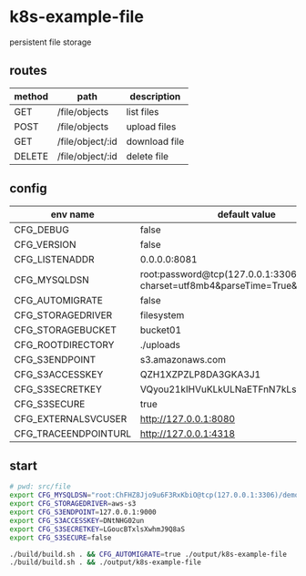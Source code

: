 # k8s-example-file
persistent file storage

## routes
| method | path             | description   |
| ------ | ---------------- | ------------- |
| GET    | /file/objects    | list files    |
| POST   | /file/objects    | upload files  |
| GET    | /file/object/:id | download file |
| DELETE | /file/object/:id | delete file   |

## config
| env name             | default value                                                                   |
| -------------------- | ------------------------------------------------------------------------------- |
| CFG_DEBUG            | false                                                                           |
| CFG_VERSION          | false                                                                           |
| CFG_LISTENADDR       | 0.0.0.0:8081                                                                    |
| CFG_MYSQLDSN         | root:password@tcp(127.0.0.1:3306)/dbname?charset=utf8mb4&parseTime=True&loc=UTC |
| CFG_AUTOMIGRATE      | false                                                                           |
| CFG_STORAGEDRIVER    | filesystem                                                                      |
| CFG_STORAGEBUCKET    | bucket01                                                                        |
| CFG_ROOTDIRECTORY    | ./uploads                                                                       |
| CFG_S3ENDPOINT       | s3.amazonaws.com                                                                |
| CFG_S3ACCESSKEY      | QZH1XZPZLP8DA3GKA3J1                                                            |
| CFG_S3SECRETKEY      | VQyou21kIHVuKLkULNaETFnN7kLstyiX2KEtVbuI                                        |
| CFG_S3SECURE         | true                                                                            |
| CFG_EXTERNALSVCUSER  | http://127.0.0.1:8080                                                           |
| CFG_TRACEENDPOINTURL | http://127.0.0.1:4318                                                           |

## start
```sh
# pwd: src/file
export CFG_MYSQLDSN="root:ChFHZ8Jjo9u6F3RxKbiO@tcp(127.0.0.1:3306)/demodb?charset=utf8mb4&parseTime=True&loc=UTC"
export CFG_STORAGEDRIVER=aws-s3
export CFG_S3ENDPOINT=127.0.0.1:9000
export CFG_S3ACCESSKEY=DNtNHG02un
export CFG_S3SECRETKEY=LGoucBTxlsXwhmJ9Q8aS
export CFG_S3SECURE=false

./build/build.sh . && CFG_AUTOMIGRATE=true ./output/k8s-example-file
./build/build.sh . && ./output/k8s-example-file
```
